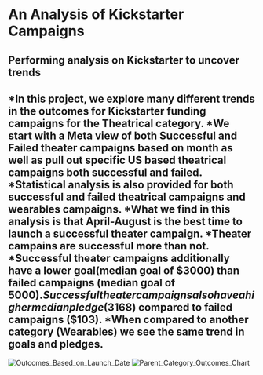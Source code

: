 # An Analysis of Kickstarter Campaigns
Performing analysis on Kickstarter to uncover trends
---
*In this project, we explore many different trends in the outcomes for Kickstarter funding campaigns for the Theatrical category.
*We start with a Meta view of both Successful and Failed theater campaigns based on month as well as pull out specific US based theatrical campaigns both successful and failed.
*Statistical analysis is also provided for both successful and failed theatrical campaigns and wearables campaigns. 
*What we find in this analysis is that April-August is the best time to launch a successful theater campaign.
*Theater campains are successful more than not.
*Successful theater campaigns additionally have a lower goal(median goal of $3000) than failed campaigns (median goal of $5000). Successful theater campaigns also have a higher median pledge ($3168) compared to failed campaigns ($103).
*When compared to another category (Wearables) we see the same trend in goals and pledges.
---
![Outcomes_Based_on_Launch_Date](UNC_Data_Analytics/Analysis_Project/Crowdfunding_Analysis/Outcomes_Based_on_Launch_Date.png)
![Parent_Category_Outcomes_Chart](UNC_Data_Analytics/Analysis_Project/Crowdfunding_Analysis/Parent_Category_Outcomes_Chart.png)
